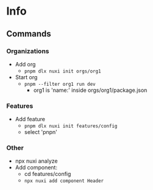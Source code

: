 # Info

## Commands

### Organizations

- Add org
  - ```pnpm dlx nuxi init orgs/org1```
- Start org
  - ```pnpm --filter org1 run dev```
    - org1 is 'name:' inside orgs/org1/package.json

### Features

- Add feature
  - ``` pnpm dlx nuxi init features/config ```
  - select 'pnpn'

### Other

- npx nuxi analyze
- Add component:
  - cd features/config
  - ``` npx nuxi add component Header ```
